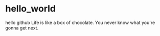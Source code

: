 # hello_world
hello github
Life is like a box of chocolate.
You never know what you're gonna get next. 
